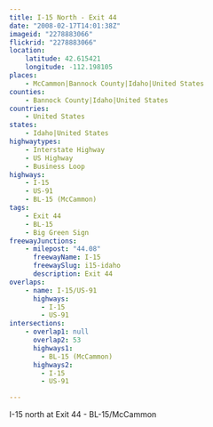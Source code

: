 ```yaml
---
title: I-15 North - Exit 44
date: "2008-02-17T14:01:38Z"
imageid: "2278883066"
flickrid: "2278883066"
location:
    latitude: 42.615421
    longitude: -112.198105
places:
    - McCammon|Bannock County|Idaho|United States
counties:
    - Bannock County|Idaho|United States
countries:
    - United States
states:
    - Idaho|United States
highwaytypes:
    - Interstate Highway
    - US Highway
    - Business Loop
highways:
    - I-15
    - US-91
    - BL-15 (McCammon)
tags:
    - Exit 44
    - BL-15
    - Big Green Sign
freewayJunctions:
    - milepost: "44.08"
      freewayName: I-15
      freewaySlug: i15-idaho
      description: Exit 44
overlaps:
    - name: I-15/US-91
      highways:
        - I-15
        - US-91
intersections:
    - overlap1: null
      overlap2: 53
      highways1:
        - BL-15 (McCammon)
      highways2:
        - I-15
        - US-91

---
```

I-15 north at Exit 44 - BL-15/McCammon